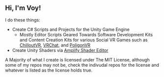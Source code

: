 ## Hi, I'm Voy!
I do these things:
- Create C# Scripts and Projects for the Unity Game Engine
  - Mostly Editor Scripts Geared Towards Software Development Kits and Content Creation Kits for various Social VR Games such as [ChilloutVR](https://chilloutvr.net), [VRChat](https://vrchat.com), and [PoligonVR](https://poligonvr.com)
- Create Unity Shaders via [Amplify Shader Editor](https://assetstore.unity.com/packages/tools/visual-scripting/amplify-shader-editor-68570)

A Majority of what I create is licensed under The MIT License, although some of my repos may not be, check the indivudal repos for the license and whatever is listed as the license holds true.
